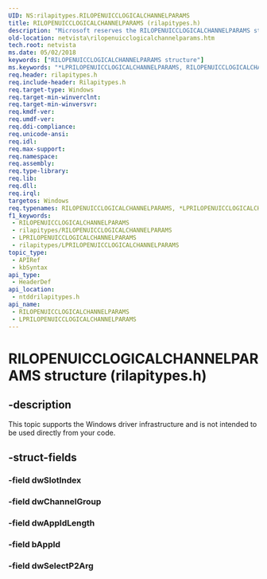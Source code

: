 ```yaml
---
UID: NS:rilapitypes.RILOPENUICCLOGICALCHANNELPARAMS
title: RILOPENUICCLOGICALCHANNELPARAMS (rilapitypes.h)
description: "Microsoft reserves the RILOPENUICCLOGICALCHANNELPARAMS structure for internal use only. Don't use this structure in your code."
old-location: netvista\rilopenuicclogicalchannelparams.htm
tech.root: netvista
ms.date: 05/02/2018
keywords: ["RILOPENUICCLOGICALCHANNELPARAMS structure"]
ms.keywords: "*LPRILOPENUICCLOGICALCHANNELPARAMS, RILOPENUICCLOGICALCHANNELPARAMS, RILOPENUICCLOGICALCHANNELPARAMS structure [Network Drivers Starting with Windows Vista], netvista.rilopenuicclogicalchannelparams, ntddrilapitypes/RILOPENUICCLOGICALCHANNELPARAMS"
req.header: rilapitypes.h
req.include-header: Rilapitypes.h
req.target-type: Windows
req.target-min-winverclnt: 
req.target-min-winversvr: 
req.kmdf-ver: 
req.umdf-ver: 
req.ddi-compliance: 
req.unicode-ansi: 
req.idl: 
req.max-support: 
req.namespace: 
req.assembly: 
req.type-library: 
req.lib: 
req.dll: 
req.irql: 
targetos: Windows
req.typenames: RILOPENUICCLOGICALCHANNELPARAMS, *LPRILOPENUICCLOGICALCHANNELPARAMS
f1_keywords:
 - RILOPENUICCLOGICALCHANNELPARAMS
 - rilapitypes/RILOPENUICCLOGICALCHANNELPARAMS
 - LPRILOPENUICCLOGICALCHANNELPARAMS
 - rilapitypes/LPRILOPENUICCLOGICALCHANNELPARAMS
topic_type:
 - APIRef
 - kbSyntax
api_type:
 - HeaderDef
api_location:
 - ntddrilapitypes.h
api_name:
 - RILOPENUICCLOGICALCHANNELPARAMS
 - LPRILOPENUICCLOGICALCHANNELPARAMS
---
```


# RILOPENUICCLOGICALCHANNELPARAMS structure (rilapitypes.h)


## -description

This topic supports the Windows driver infrastructure and is not intended to be used directly from your code.

## -struct-fields

### -field dwSlotIndex

### -field dwChannelGroup

### -field dwAppIdLength

### -field bAppId

### -field dwSelectP2Arg

